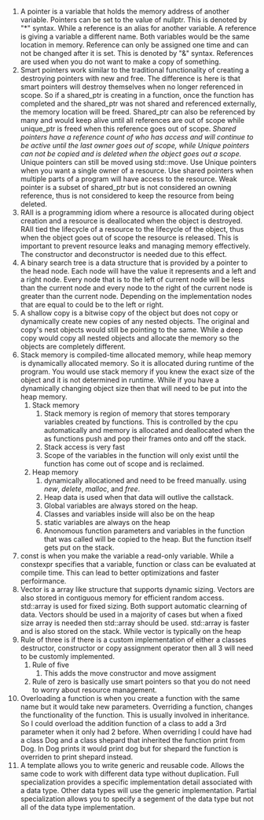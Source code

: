 1. A pointer is a variable that holds the memory address of another variable. Pointers can be set to the value of nullptr. This is denoted by "*" syntax. While a reference is an alias for another variable. A reference is giving a variable a different name. Both variables would be the same location in memory. Reference can only be assigned one time and can not be changed after it is set. This is denoted by "&" syntax. References are used when you do not want to make a copy of something.
2. Smart pointers work similar to the traditional functionality of creating a destroying pointers with new and free. The difference is here is that smart pointers will destroy themselves when no longer referenced in scope. So if a shared_ptr is creating in a function, once the function has completed and the shared_ptr was not shared and referenced externally, the memory location will be freed. Shared_ptr can also be referenced by many and would keep alive until all references are out of scope while unique_ptr is freed when this reference goes out of scope.  *Shared pointers have a reference count of who has access and will continue to be active until the last owner goes out of scope, while Unique pointers can not be copied and is deleted when the object goes out a scope.* Unique pointers can still be moved using std::move. Use Unique pointers when you want a single owner of a resource. Use shared pointers when multiple parts of a program will have access to the resource. Weak pointer is a subset of shared_ptr but is not considered an owning reference, thus is not considered to keep the resource from being deleted.
3. RAII is a programming idiom where a resource is allocated during object creation and a resource is deallocated when the object is destroyed. RAII tied the lifecycle of a resource to the lifecycle of the object, thus when the object goes out of scope the resource is released. This is important to prevent resource leaks and managing memory effectively. The constructor and deconstructor is needed due to this effect.
4. A binary search tree is a data structure that is provided by a pointer to the head node. Each node will have the value it represents and a left and a right node. Every node that is to the left of current node will be less than the current node and every node to the right of the current node is greater than the current node. Depending on the implementation nodes that are equal to could be to the left or right. 
5. A shallow copy is a bitwise copy of the object but does not copy or dynamically create new copies of any nested objects. The original and copy's nest objects would still be pointing to the same. While a deep copy would copy all nested objects and allocate the memory so the objects are completely different.
6. Stack memory is compiled-time allocated memory, while heap memory is dynamically allocated memory. So it is allocated during runtime of the program. You would use stack memory if you knew the exact size of the object and it is not determined in runtime. While if you have a dynamically changing object size then that will need to be put into the heap memory.
   1. Stack memory
      1. Stack memory is region of memory that stores temporary variables created by functions. This is controlled by the cpu automatically and memory is allocated and deallocated when the as functions push and pop their frames onto and off the stack.
      2. Stack access is very fast
      3. Scope of the variables in the function will only exist until the function has come out of scope and is reclaimed.
   2. Heap memory
      1. dynamically allocationed and need to be freed manually. using *new*, *delete*, *malloc*, and *free*.
      2. Heap data is used when that data will outlive the callstack.
      3. Global variables are always stored on the heap.
      4. Classes and variables inside will also be on the heap
      5. static variables are always on the heap
      6. Anonomous function parameters and variables in the function that was called will be copied to the heap. But the function itself gets put on the stack.
7. const is when you make the variable a read-only variable. While a constexpr specifies that a variable, function or class can be evaluated at compile time. This can lead to better optimizations and faster perfoirmance.
8. Vector is a array like structure that supports dynamic sizing. Vectors are also stored in contiguous memory for efficient random access. std::array is used for fixed sizing. Both support automatic clearning of data. Vectors should be used in a majority of cases but when a fixed size array is needed then std::array should be used. std::array is faster and is also stored on the stack. While vector is typically on the heap
9. Rule of three is if there is a custom implementation of either a classes destructor, constructor or copy assignment operator then all 3 will need to be customly implemented.
   1.  Rule of five
       1.  This adds the move constructor and move assigment 
   2.  Rule of zero is basically use smart pointers so that you do not need to worry about resource management.
10. Overloading a function is when you create a function with the same name but it would take new parameters. Overriding a function, changes the functionality of the function. This is usually involved in inheritance. So I could overload the addition function of a class to add a 3rd parameter when it only had 2 before. When overriding I could have had a class Dog and a class shepard that inherited the function print from Dog. In Dog prints it would print dog but for shepard the function is overriden to print shepard instead.
11. A template allows you to write generic and reusable code. Allows the same code to work with different data type without duplication. Full specialization provides a specific implementation detail associated with a data type. Other data types will use the generic implementation. Partial specialization allows you to specify a segement of the data type but not all of the data type implementation.